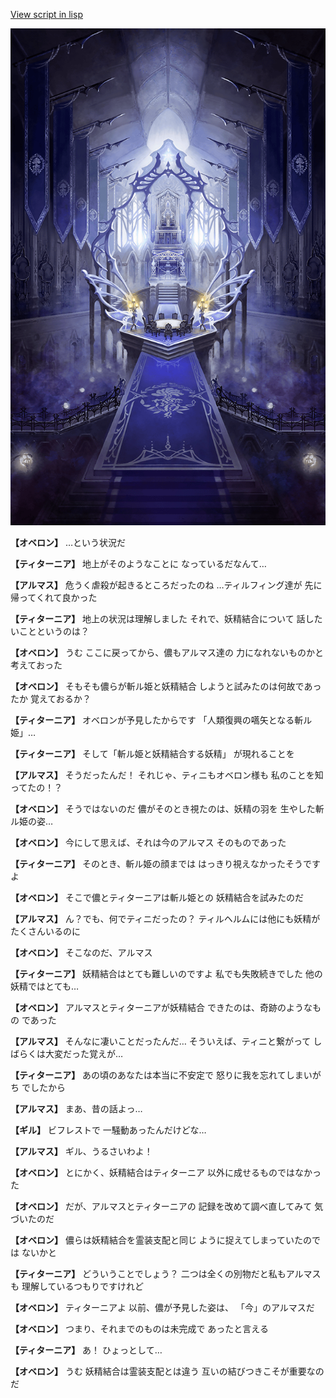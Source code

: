[View script in lisp](../scripts/110140140.txt)

![pope_room.png](../images/backgrounds/pope_room.png)

**【オベロン】**
…という状況だ

**【ティターニア】**
地上がそのようなことに
なっているだなんて…

**【アルマス】**
危うく虐殺が起きるところだったのね
…ティルフィング達が
先に帰ってくれて良かった

**【ティターニア】**
地上の状況は理解しました
それで、妖精結合について
話したいことというのは？

**【オベロン】**
うむ
ここに戻ってから、儂もアルマス達の
力になれないものかと考えておった

**【オベロン】**
そもそも儂らが斬ル姫と妖精結合
しようと試みたのは何故であったか
覚えておるか？

**【ティターニア】**
オベロンが予見したからです
「人類復興の嚆矢となる斬ル姫」…

**【ティターニア】**
そして「斬ル姫と妖精結合する妖精」
が現れることを

**【アルマス】**
そうだったんだ！
それじゃ、ティニもオベロン様も
私のことを知ってたの！？

**【オベロン】**
そうではないのだ
儂がそのとき視たのは、妖精の羽を
生やした斬ル姫の姿…

**【オベロン】**
今にして思えば、それは今のアルマス
そのものであった

**【ティターニア】**
そのとき、斬ル姫の顔までは
はっきり視えなかったそうですよ

**【オベロン】**
そこで儂とティターニアは斬ル姫との
妖精結合を試みたのだ

**【アルマス】**
ん？でも、何でティニだったの？
ティルヘルムには他にも妖精が
たくさんいるのに

**【オベロン】**
そこなのだ、アルマス

**【ティターニア】**
妖精結合はとても難しいのですよ
私でも失敗続きでした
他の妖精ではとても…

**【オベロン】**
アルマスとティターニアが妖精結合
できたのは、奇跡のようなもの
であった

**【アルマス】**
そんなに凄いことだったんだ…
そういえば、ティニと繋がって
しばらくは大変だった覚えが…

**【ティターニア】**
あの頃のあなたは本当に不安定で
怒りに我を忘れてしまいがち
でしたから

**【アルマス】**
まあ、昔の話よっ…

**【ギル】**
ビフレストで
一騒動あったんだけどな…

**【アルマス】**
ギル、うるさいわよ！

**【オベロン】**
とにかく、妖精結合はティターニア
以外に成せるものではなかった

**【オベロン】**
だが、アルマスとティターニアの
記録を改めて調べ直してみて
気づいたのだ

**【オベロン】**
儂らは妖精結合を霊装支配と同じ
ように捉えてしまっていたのでは
ないかと

**【ティターニア】**
どういうことでしょう？
二つは全くの別物だと私もアルマスも
理解しているつもりですけれど

**【オベロン】**
ティターニアよ
以前、儂が予見した姿は、
「今」のアルマスだ

**【オベロン】**
つまり、それまでのものは未完成で
あったと言える

**【ティターニア】**
あ！
ひょっとして…

**【オベロン】**
うむ
妖精結合は霊装支配とは違う
互いの結びつきこそが重要なのだ